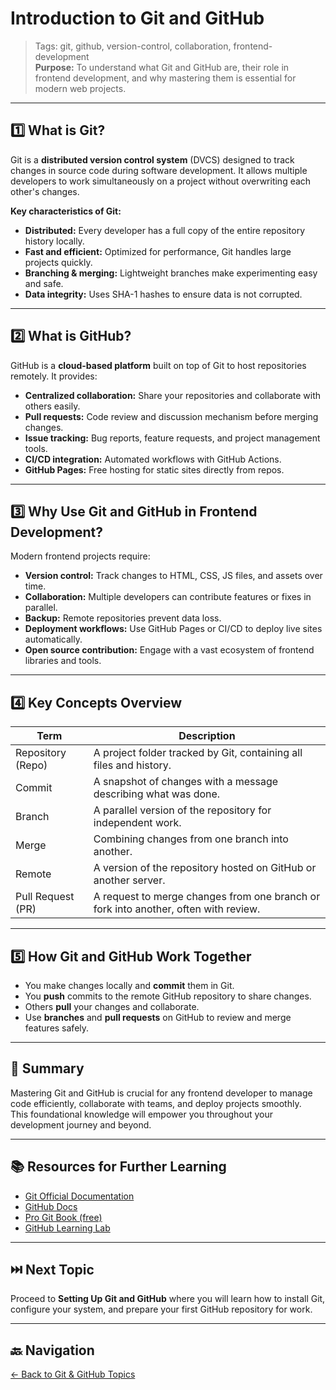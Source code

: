 # Introduction to Git and GitHub

> Tags: git, github, version-control, collaboration, frontend-development  
> **Purpose:** To understand what Git and GitHub are, their role in frontend development, and why mastering them is essential for modern web projects.

---

## 1️⃣ What is Git?

Git is a **distributed version control system** (DVCS) designed to track changes in source code during software development. It allows multiple developers to work simultaneously on a project without overwriting each other's changes.

**Key characteristics of Git:**

- **Distributed:** Every developer has a full copy of the entire repository history locally.
- **Fast and efficient:** Optimized for performance, Git handles large projects quickly.
- **Branching & merging:** Lightweight branches make experimenting easy and safe.
- **Data integrity:** Uses SHA-1 hashes to ensure data is not corrupted.

---

## 2️⃣ What is GitHub?

GitHub is a **cloud-based platform** built on top of Git to host repositories remotely. It provides:

- **Centralized collaboration:** Share your repositories and collaborate with others easily.
- **Pull requests:** Code review and discussion mechanism before merging changes.
- **Issue tracking:** Bug reports, feature requests, and project management tools.
- **CI/CD integration:** Automated workflows with GitHub Actions.
- **GitHub Pages:** Free hosting for static sites directly from repos.

---

## 3️⃣ Why Use Git and GitHub in Frontend Development?

Modern frontend projects require:

- **Version control:** Track changes to HTML, CSS, JS files, and assets over time.
- **Collaboration:** Multiple developers can contribute features or fixes in parallel.
- **Backup:** Remote repositories prevent data loss.
- **Deployment workflows:** Use GitHub Pages or CI/CD to deploy live sites automatically.
- **Open source contribution:** Engage with a vast ecosystem of frontend libraries and tools.

---

## 4️⃣ Key Concepts Overview

| Term              | Description                                                                                 |
|-------------------|---------------------------------------------------------------------------------------------|
| Repository (Repo) | A project folder tracked by Git, containing all files and history.                         |
| Commit            | A snapshot of changes with a message describing what was done.                             |
| Branch            | A parallel version of the repository for independent work.                                 |
| Merge             | Combining changes from one branch into another.                                            |
| Remote            | A version of the repository hosted on GitHub or another server.                            |
| Pull Request (PR) | A request to merge changes from one branch or fork into another, often with review.        |

---

## 5️⃣ How Git and GitHub Work Together

- You make changes locally and **commit** them in Git.
- You **push** commits to the remote GitHub repository to share changes.
- Others **pull** your changes and collaborate.
- Use **branches** and **pull requests** on GitHub to review and merge features safely.

---

## 🧾 Summary

Mastering Git and GitHub is crucial for any frontend developer to manage code efficiently, collaborate with teams, and deploy projects smoothly.  
This foundational knowledge will empower you throughout your development journey and beyond.

---

## 📚 Resources for Further Learning

- [Git Official Documentation](https://git-scm.com/doc)  
- [GitHub Docs](https://docs.github.com/en)  
- [Pro Git Book (free)](https://git-scm.com/book/en/v2)  
- [GitHub Learning Lab](https://lab.github.com/)

---

## ⏭️ Next Topic

Proceed to **Setting Up Git and GitHub** where you will learn how to install Git, configure your system, and prepare your first GitHub repository for work.

---

## 🔙 Navigation

[← Back to Git & GitHub Topics](../README.md)
